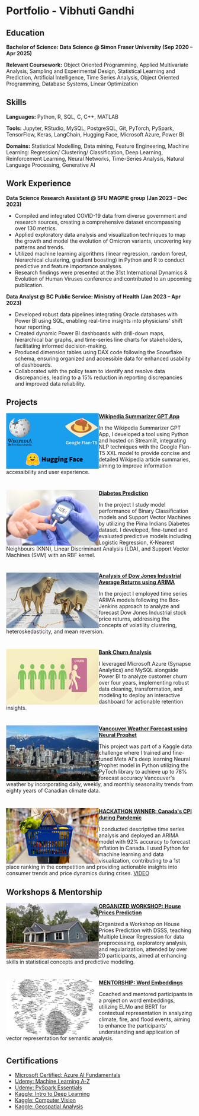 # Portfolio - Vibhuti Gandhi

## Education

**Bachelor of Science: Data Science @ Simon Fraser University (Sep 2020 – Apr 2025)**

**Relevant Coursework:** Object Oriented Programming, Applied Multivariate Analysis, Sampling and Experimental Design, Statistical Learning and Prediction, Artificial Intelligence, Time Series Analysis, Object Oriented Programming, Database Systems, Linear Optimization

## Skills

**Languages:** Python, R, SQL, C, C++, MATLAB

**Tools:** Jupyter, RStudio, MySQL, PostgreSQL, Git, PyTorch, PySpark, TensorFlow, Keras, LangChain, Hugging Face, Microsoft Azure, Power BI

**Domains:** Statistical Modelling, Data mining, Feature Engineering, Machine Learning: Regression/ Clustering/ Classification, Deep Learning, Reinforcement Learning, Neural Networks, Time-Series Analysis, Natural Language Processing, Generative AI

## Work Experience

**Data Science Research Assistant @ SFU MAGPIE group (Jan 2023 – Dec 2023)**

- Compiled and integrated COVID-19 data from diverse government and research sources, creating a comprehensive dataset encompassing over 130 metrics.
- Applied exploratory data analysis and visualization techniques to map the growth and model the evolution of Omicron variants, uncovering key patterns and trends.
- Utilized machine learning algorithms (linear regression, random forest, hierarchical clustering, gradient boosting) in Python and R to conduct predictive and feature importance analyses.
- Research findings were presented at the 31st International Dynamics & Evolution of Human Viruses conference and contributed to an upcoming publication.

**Data Analyst @ BC Public Service: Ministry of Health (Jan 2023 – Apr 2023)**

- Developed robust data pipelines integrating Oracle databases with Power BI using SQL, enabling real-time insights into physicians' shift hour reporting.
- Created dynamic Power BI dashboards with drill-down maps, hierarchical bar graphs, and time-series line charts for stakeholders, facilitating informed decision-making.
- Produced dimension tables using DAX code following the Snowflake schema, ensuring organized and accessible data for enhanced usability of dashboards.
- Collaborated with the policy team to identify and resolve data discrepancies, leading to a 15% reduction in reporting discrepancies and improved data reliability.

## Projects

<img align="left" width="250" height="150" src="https://github.com/GanVib18/portfolio/blob/main/Images/1.png"> **[Wikipedia Summarizer GPT App](https://github.com/GanVib18/Wikipedia-Summarizer-GPT-App)**

In the Wikipedia Summarizer GPT App, I developed a tool using Python and hosted on Streamlit, integrating NLP techniques with the Google Flan-T5 XXL model to provide concise and detailed Wikipedia article summaries, aiming to improve information accessibility and user experience. 

#

<img align="left" width="250" height="150" src="https://github.com/GanVib18/portfolio/blob/main/Images/2.jpg"> **[Diabetes Prediction](https://github.com/GanVib18/Diabetes-Prediction)**

In the project I study model performance of Binary Classification models and Support Vector Machines by utilizing the Pima Indians Diabetes dataset. I developed, fine-tuned and evaluated predictive models including Logistic Regression, K-Nearest Neighbours (KNN), Linear Discriminant Analysis (LDA), and Support Vector Machines (SVM) with an RBF kernel.

# 

<img align="left" width="250" height="150" src="https://github.com/GanVib18/portfolio/blob/main/Images/3.png"> **[Analysis of Dow Jones Industrial Average Returns using ARIMA](https://github.com/GanVib18/Analysis-of-Dow-Jones-Industrial-Average-Returns-using-ARIMA)**
 
In the project I employed time series ARIMA models following the Box-Jenkins approach to analyze and forecast Dow Jones Industrial stock price returns, addressing the concepts of volatility clustering, heteroskedasticity, and mean reversion.

#

<img align="left" width="250" height="150" src="https://github.com/GanVib18/portfolio/blob/main/Images/4.png"> **[Bank Churn Analysis](https://github.com/GanVib18/Bank-Churn-Analysis/tree/main)**

I leveraged Microsoft Azure (Synapse Analytics) and MySQL alongside Power BI to analyze customer churn over four years, implementing robust data cleaning, transformation, and modeling to deploy an interactive dashboard for actionable retention insights.

#

<img align="left" width="250" height="150" src="https://github.com/GanVib18/portfolio/blob/main/Images/5.jpg"> **[Vancouver Weather Forecast using Neural Prophet](https://www.kaggle.com/code/vibhutigandhi/vancouver-weather-forecast-using-neural-prophet/notebook)**

This project was part of a Kaggle data challenge where I trained and fine-tuned Meta AI's deep learning Neural Prophet model in Python utilizing the PyToch library to achieve up to 78% forecast accuracy Vancouver's weather by incorporating daily, weekly, and monthly seasonality trends from eighty years of Canadian climate data.

#

<img align="left" width="250" height="150" src="https://github.com/GanVib18/portfolio/blob/main/Images/6.jpg"> **[HACKATHON WINNER: Canada's CPI during Pandemic](https://github.com/Vancouver-Datajam/CPI/)** 

I conducted descriptive time series analysis and deployed an ARIMA model with 92% accuracy to forecast inflation in Canada. I used Python for machine learning and data visualization, contributing to a 1st place ranking in the competition and providing actionable insights into consumer trends and price dynamics during crises. [VIDEO](https://www.youtube.com/watch?v=av6l6yLJ8q0)

## Workshops & Mentorship

<img align="left" width="250" height="150" src="https://github.com/GanVib18/portfolio/blob/main/Images/7.jpg"> **[ORGANIZED WORKSHOP: House Prices Prediction](https://github.com/GanVib18/DSSS-Workshop-House-Prices)**

Organized a Workshop on House Prices Prediction with DSSS, teaching Multiple Linear Regression for data preprocessing, exploratory analysis, and regularization, attended by over 20 participants, aimed at enhancing skills in statistical concepts and predictive modeling.

#

<img align="left" width="250" height="150" src="https://github.com/GanVib18/portfolio/blob/main/Images/8.jpg"> **[MENTORSHIP: Word Embeddings](https://github.com/Vancouver-Datajam/Word-Embeddings)** 

Coached and mentored participants in a project on word embeddings, utilizing ELMo and BERT for contextual representation in analyzing climate, fire, and flood events, aiming to enhance the participants' understanding and application of vector representation for semantic analysis.

#

## Certifications 

-  [Microsoft Certified: Azure AI Fundamentals](https://github.com/Vancouver-Datajam/Word-Embeddings)
-  [Udemy: Machine Learning A-Z](https://www.udemy.com/certificate/UC-34b4e8aa-f18a-4be9-acaf-08fc674e4e01/)
-  [Udemy: PySpark Essentials](https://www.udemy.com/certificate/UC-b3dc284a-c077-41db-a293-b659184e76b7/)
-  [Kaggle: Intro to Deep Learning](https://www.kaggle.com/learn/certification/vibhutigandhi/intro-to-deep-learning)
-  [Kaggle: Computer Vision](https://www.kaggle.com/learn/certification/vibhutigandhi/computer-vision)
-  [Kaggle: Geospatial Analysis](https://www.kaggle.com/learn/certification/vibhutigandhi/geospatial-analysis)

